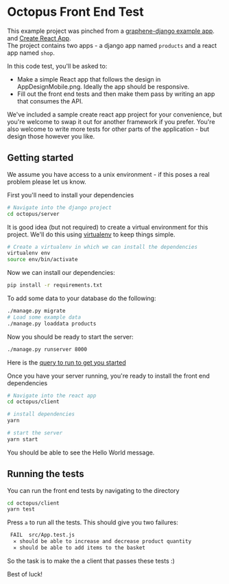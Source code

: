 # Octopus Front End Test

This example project was pinched from a
[graphene-django example app](https://github.com/graphql-python/graphene-django/tree/master/server/app).
and [Create React App](https://create-react-app.dev/docs/getting-started/).  
The project contains two apps - a django app named `products` and a react app
named `shop`.

In this code test, you'll be asked to:

-   Make a simple React app that follows the design in AppDesignMobile.png. Ideally the app should be responsive.
-   Fill out the front end tests and then make them pass by writing an app that consumes the API.

We've included a sample create react app project for your convenience, but you're welcome to swap
it out for another framework if you prefer. You're also welcome to write more tests for other
parts of the application - but design those however you like.

## Getting started

We assume you have access to a unix environment - if this poses a real problem please let us know.

First you'll need to install your dependencies

```bash
# Navigate into the django project
cd octopus/server
```

It is good idea (but not required) to create a virtual environment
for this project. We'll do this using
[virtualenv](http://docs.python-guide.org/en/latest/dev/virtualenvs/)
to keep things simple.

```bash
# Create a virtualenv in which we can install the dependencies
virtualenv env
source env/bin/activate
```

Now we can install our dependencies:

```bash
pip install -r requirements.txt
```

To add some data to your database do the following:

```bash
./manage.py migrate
# Load some example data
./manage.py loaddata products
```

Now you should be ready to start the server:

```bash
./manage.py runserver 8000
```

Here is the [query to run to get you started](http://127.0.0.1:8000/graphql#operationName=getProductById&query=query%20getProductById%20%7B%0A%20%20product(productId%3A%201)%20%7B%0A%20%20%20%20id%0A%20%20%20%20name%0A%20%20%20%20power%0A%20%20%20%20description%0A%20%20%20%20price%0A%20%20%20%20quantity%0A%20%20%20%20brand%0A%20%20%20%20weight%0A%20%20%20%20height%0A%20%20%20%20width%0A%20%20%20%20length%0A%20%20%20%20modelCode%0A%20%20%20%20colour%0A%20%20%20%20imgUrl%0A%20%20%7D%0A%7D%0A)


Once you have your server running, you're ready to install the front end dependencies

```bash
# Navigate into the react app
cd octopus/client

# install dependencies
yarn

# start the server
yarn start
```

You should be able to see the Hello World message.

## Running the tests

You can run the front end tests by navigating to the directory

```bash
cd octopus/client
yarn test
```

Press `a` to run all the tests. This should give you two failures:

```bash
 FAIL  src/App.test.js
  ✕ should be able to increase and decrease product quantity
  ✕ should be able to add items to the basket
```

So the task is to make the a client that passes these tests :)

Best of luck!

